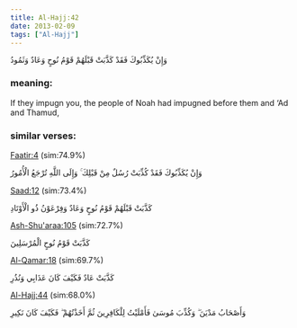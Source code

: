 ```yaml
---
title: Al-Hajj:42
date: 2013-02-09
tags: ["Al-Hajj"]
---
```

وَإِنْ يُكَذِّبُوكَ فَقَدْ كَذَّبَتْ قَبْلَهُمْ قَوْمُ نُوحٍ وَعَادٌ وَثَمُودُ
### meaning: 
If they impugn you, the people of Noah had impugned before them and ‘Ad and Thamud,
### similar verses: 

[Faatir:4](/35/4) (sim:74.9%)

وَإِنْ يُكَذِّبُوكَ فَقَدْ كُذِّبَتْ رُسُلٌ مِنْ قَبْلِكَ ۚ وَإِلَى اللَّهِ تُرْجَعُ الْأُمُورُ

[Saad:12](/38/12) (sim:73.4%)

كَذَّبَتْ قَبْلَهُمْ قَوْمُ نُوحٍ وَعَادٌ وَفِرْعَوْنُ ذُو الْأَوْتَادِ

[Ash-Shu'araa:105](/26/105) (sim:72.7%)

كَذَّبَتْ قَوْمُ نُوحٍ الْمُرْسَلِينَ

[Al-Qamar:18](/54/18) (sim:69.7%)

كَذَّبَتْ عَادٌ فَكَيْفَ كَانَ عَذَابِي وَنُذُرِ

[Al-Hajj:44](/22/44) (sim:68.0%)

وَأَصْحَابُ مَدْيَنَ ۖ وَكُذِّبَ مُوسَىٰ فَأَمْلَيْتُ لِلْكَافِرِينَ ثُمَّ أَخَذْتُهُمْ ۖ فَكَيْفَ كَانَ نَكِيرِ
